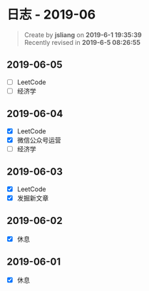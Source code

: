 日志 - 2019-06
===

> Create by **jsliang** on **2019-6-1 19:35:39**  
> Recently revised in **2019-6-5 08:26:55**

## 2019-06-05

* [ ] LeetCode
* [ ] 经济学

## 2019-06-04

* [x] LeetCode
* [x] 微信公众号运营
* [ ] 经济学

## 2019-06-03

* [x] LeetCode
* [x] 发掘新文章

## 2019-06-02

* [x] 休息

## 2019-06-01

* [x] 休息